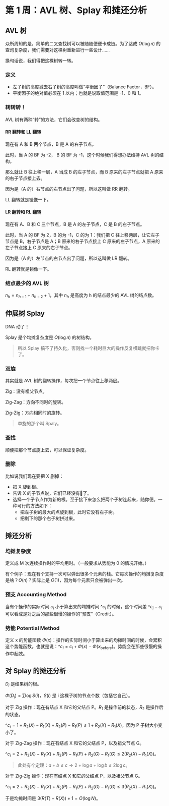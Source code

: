 # 第 1 周：AVL 树、Splay 和摊还分析

## AVL 树

众所周知的是，简单的二叉查找树可以被随随便便卡成链。为了达成 $O(\log n)$ 的查询复杂度，我们需要对这棵树重新进行一些设计……

换句话说，我们得把这棵树转一转。

### 定义

- 左子树的高度减去右子树的高度叫做“平衡因子”（Balance Factor，BF）。
- 平衡因子的绝对值必须在 1 以内；也就是说取值范围是 -1、0 和 1。

### 转转转！

AVL 树有两种“转”的方法，它们会改变树的结构。

#### RR 翻转和 LL 翻转

现在有 A 和 B 两个节点，B 是 A 的右子节点。

此时，当 A 的 BF 为 -2， B 的 BF 为 -1，这个时候我们得想办法维持 AVL 树的结构。

那么就让 B 往上移一层，A 当成 B 的左子节点，而 B 原来的左子节点就把 A 原来的右子节点接上去。

因为是（A 的）右节点的右节点出了问题，所以这叫做 RR 翻转。

LL 翻转就是镜像一下。

#### LR 翻转和 RL 翻转

现在有 A、B 和 C 三个节点，B 是 A 的左子节点，C 是 B 的右子节点。

此时，当 A 的 BF 为 2，B 的为 -1，C 的为 1：我们把 C 往上移两层，让它左子节点是 B，右子节点是 A；B 原来的右子节点接上 C 原来的左子节点，A 原来的左子节点接上 C 原来的右子节点。

因为是（A 的）左节点的右节点出了问题，所以这叫做 LR 翻转。

RL 翻转就是镜像一下。

### 结点最少的 AVL 树

$n_h = n_{h - 1} + n_{h - 2} + 1$，其中 $n_h$ 是高度为 h 的结点最少的 AVL 树的结点数。

## 伸展树 Splay

DNA 动了！

Splay 是个均摊复杂度是 $O(\log n)$ 的树结构。

> 所以 Splay 搞不了持久化，否则找一个耗时巨大的操作反复横跳就把你卡了。

### 双旋

其实就是 AVL 树的翻转操作，每次把一个节点往上移两层。

Zig：没有祖父节点。

Zig-Zag：方向不同时的旋转。

Zig-Zig：方向相同时的旋转。

> 单旋的那个叫 Spaly。

### 查找

顺便把那个节点旋上去，可以保证复杂度。

### 删除

比如说我们现在要把 X 删掉：

- 把 X 旋到根。
- 告诉 X 的子节点说，它们已经没有🐎了。
- 选择一个子节点作为新的根。至于接下来怎么把两个子树连起来，随你便。一种可行的方法如下：
    - 把左子树的最大的点旋到根，此时它没有右子树。
    - 把剩下的那个右子树拼过来。

## 摊还分析

### 均摊复杂度

定义成 M 次连续操作时的平均用时。（一般要求从势能为 0 的情况开始。）

有个例子：现在有个支持一次可以弹出很多个元素的栈。它每次操作的均摊复杂度是啥？$O(n)$？实际上是 $O(1)$，因为每个元素只会被弹出一次。

### 预支 Accounting Method

当有个操作的实际时间 $c_i$ 小于算出来的均摊时间 $\^{c_i}$ 的时候，这个时间差 $\^{c_i} - c_i$ 可以看成是对之后的那些很慢的操作的“预支”（Credit）。

### 势能 Potential Method

定义 x 的势能函数 $\Phi(x)$：操作的实际时间小于算出来的均摊时间的时候，会累积这个势能函数。也就是说：$\^{c_i} = c_i + \Phi(x) - \Phi(x_\mathrm{before})$。势能会在那些很慢的操作中起效。

## 对 Splay 的摊还分析

$D_i$ 是结果树的根。

$\Phi(D_i) = \sum \log S(i)$，$S(i)$ 是 i 这棵子树的节点个数（包括它自己）。

对于 Zig 操作：现在有结点 X 和它的父结点 P。$R_1$ 是操作前的状态，$R_2$ 是操作后的状态。

$\^{c_i} = 1 + R_2(X) - R_1(X) + R_2(P) - R_1(P) \leq 1 + R_2(X) - R_1(X)$，因为 P 子树大小变小了。

对于 Zig-Zag 操作：现在有结点 X 和它的父结点 P，以及祖父节点 G。

$\^{c_i} = 2 + R_2(X) - R_1(X) + R_2(P) - R_1(P) + R_2(G) - R_1(G) \leq 2 (R_2(X) - R_1(X))$。

> 此处有个定理：$a + b \leq c \to 2 + \log a + \log b \leq 2 \log c$。

对于 Zig-Zig 操作：现在有结点 X 和它的父结点 P，以及祖父节点 G。

$\^{c_i} = 2 + R_2(X) - R_1(X) + R_2(P) - R_1(P) + R_2(G) - R_1(G) \leq 3 (R_2(X) - R_1(X))$。

于是均摊时间是 $3(R(T) - R(X)) + 1 = O(\log N)$。
